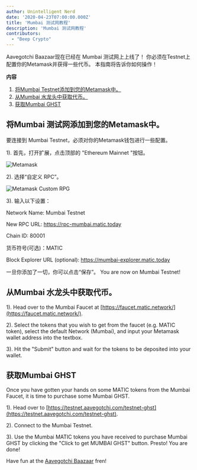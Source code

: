 ```yaml
---
author: Unintelligent Nerd
date: '2020-04-23T07:00:00.000Z'
title: 'Mumbai 测试网教程'
description: 'Mumbai 测试网教程'
contributors:
  - "Beep Crypto"
---
```


Aavegotchi Baazaar现在已经在 Mumbai 测试网上上线了！ 你必须在Testnet上配置你的Metamask并获得一些代币。 本指南将告诉你如何操作！

<div class="contentsBox">

**内容**

<ol>
<li><a href=#adding-mumbai-testnet-to-your-metamask>将Mumbai Testnet添加到您的Metamask中。</a></li>
<li><a href=#getting-tokens-from-mumbai-faucet>从Mumbai 水龙头中获取代币。</a></li>
<li><a href=#getting-mumbai-ghst>获取Mumbai GHST</a></li>
</ol>

</div>

## 将Mumbai 测试网添加到您的Metamask中。

要连接到 Mumbai Testnet，必须对你的Metamask钱包进行一些配置。

1). 首先，打开扩展，点击顶部的 "Ethereum Mainnet "按钮。

<img class = "bodyImage" src = "/mumbai-testnet/metamask.png" alt = "Metamask" />

2). 选择“自定义 RPC”。

<img class = "bodyImage" src = "/matic/metamask-custom-RPC.png" alt = "Metamask Custom RPG" />

3). 输入以下设置：

Network Name: Mumbai Testnet

New RPC URL: https://rpc-mumbai.matic.today

Chain ID: 80001

货币符号(可选)：MATIC

Block Explorer URL (optional): https://mumbai-explorer.matic.today

一旦你添加了一切，你可以点击“保存”。 You are now on Mumbai Testnet!

## 从Mumbai 水龙头中获取代币。

1). Head over to the Mumbai Faucet at [https://faucet.matic.network/](https://faucet.matic.network/).

2). Select the tokens that you wish to get from the faucet (e.g. MATIC token), select the default Network (Mumbai), and input your Metamask wallet address into the textbox.

3). Hit the "Submit" button and wait for the tokens to be deposited into your wallet.

## 获取Mumbai GHST

Once you have gotten your hands on some MATIC tokens from the Mumbai Faucet, it is time to purchase some Mumbai GHST.

1). Head over to [https://testnet.aavegotchi.com/testnet-ghst](https://testnet.aavegotchi.com/testnet-ghst).

2). Connect to the Mumbai Testnet.

3). Use the Mumbai MATIC tokens you have received to purchase Mumbai GHST by clicking the "Click to get MUMBAI GHST" button. Presto! You are done!

Have fun at the [Aavegotchi Baazaar](https://testnet.aavegotchi.com/baazaar/portals) fren!